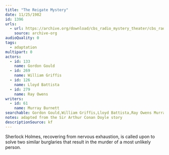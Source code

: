 ```yaml
---
title: "The Reigate Mystery"
date: 11/25/1982
id: 1396
urls: 
  - url: https://archive.org/download/cbs_radio_mystery_theater/cbs_radio_mystery_theater-1351-1399.zip/cbs_radio_mystery_theater-1351-1399%2Fcbsrmt_1396_the_reigate_mystery.mp3
    source: archive-org
audioQuality: 0
tags: 
  - adaptation
multipart: 0
actors:  
  - id: 133
    name: Gordon Gould  
  - id: 269
    name: William Griffis  
  - id: 126
    name: Lloyd Battista  
  - id: 279
    name: Ray Owens
writers:  
  - id: 61
    name: Murray Burnett
searchable: Gordon Gould,William Griffis,Lloyd Battista,Ray Owens Murray Burnett
notes: adapted from the Sir Arthur Conan Doyle story
descriptionSource: kf
---
```

Sherlock Holmes, recovering from nervous exhaustion, is called upon to solve two similar burglaries that result in the murder of a most unlikely person.